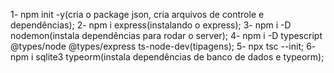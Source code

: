 1- npm init -y(cria o package json, cria arquivos de controle e dependências);
2- npm i express(instalando o express);
3- npm i -D nodemon(instala dependências para rodar o server);
4- npm i -D typescript @types/node @types/express ts-node-dev(tipagens);
5- npx tsc --init;
6- npm i sqlite3 typeorm(instala dependências de banco de dados e typeorm);